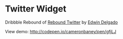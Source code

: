 # Twitter Widget

<p>Dribbble Rebound of <a target="_blank" href="http://dribbble.com/shots/833870-Rebound-Twitter">Rebound Twitter</a> by <a target="_blank" href="http://dribbble.com/Kayrel">Edwin Delgado</a></p>

View demo: http://codepen.io/cameronbaney/pen/gfjLJ